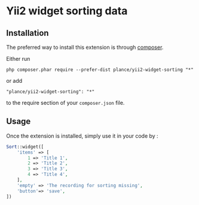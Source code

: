 Yii2 widget sorting data
==============

Installation
------------

The preferred way to install this extension is through [composer](http://getcomposer.org/download/).

Either run

```
php composer.phar require --prefer-dist plance/yii2-widget-sorting "*"
```

or add

```
"plance/yii2-widget-sorting": "*"
```

to the require section of your `composer.json` file.


Usage
-----

Once the extension is installed, simply use it in your code by  :

```php
Sort::widget([
	'items'	=> [
		1 => 'Title 1',
		2 => 'Title 2',
		3 => 'Title 3',
		4 => 'Title 4',
	],
	'empty'	=> 'The recording for sorting missing',
	'button'=> 'save',
])

```